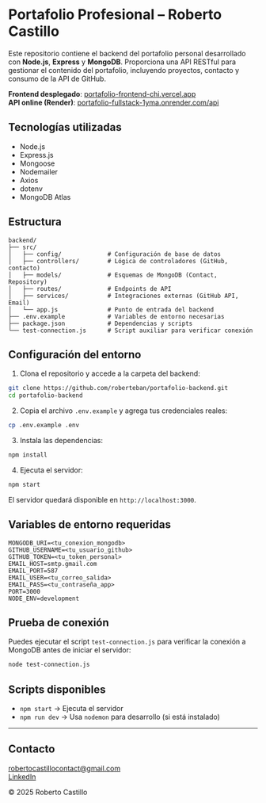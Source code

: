 # Portafolio Profesional – Roberto Castillo

Este repositorio contiene el backend del portafolio personal desarrollado con **Node.js**, **Express** y **MongoDB**. Proporciona una API RESTful para gestionar el contenido del portafolio, incluyendo proyectos, contacto y consumo de la API de GitHub.

**Frontend desplegado**: [portafolio-frontend-chi.vercel.app](https://portafolio-frontend-chi.vercel.app)  
**API online (Render)**: [portafolio-fullstack-1yma.onrender.com/api](https://portafolio-fullstack-1yma.onrender.com/api)

## Tecnologías utilizadas

- Node.js
- Express.js
- Mongoose
- Nodemailer
- Axios
- dotenv
- MongoDB Atlas

## Estructura

```
backend/
├── src/
│   ├── config/             # Configuración de base de datos
│   ├── controllers/        # Lógica de controladores (GitHub, contacto)
│   ├── models/             # Esquemas de MongoDB (Contact, Repository)
│   ├── routes/             # Endpoints de API
│   ├── services/           # Integraciones externas (GitHub API, Email)
│   └── app.js              # Punto de entrada del backend
├── .env.example            # Variables de entorno necesarias
├── package.json            # Dependencias y scripts
└── test-connection.js      # Script auxiliar para verificar conexión
```

## Configuración del entorno

1. Clona el repositorio y accede a la carpeta del backend:

```bash
git clone https://github.com/roberteban/portafolio-backend.git
cd portafolio-backend
```

2. Copia el archivo `.env.example` y agrega tus credenciales reales:

```bash
cp .env.example .env
```

3. Instala las dependencias:

```bash
npm install
```

4. Ejecuta el servidor:

```bash
npm start
```

El servidor quedará disponible en `http://localhost:3000`.

## Variables de entorno requeridas

```env
MONGODB_URI=<tu_conexion_mongodb>
GITHUB_USERNAME=<tu_usuario_github>
GITHUB_TOKEN=<tu_token_personal>
EMAIL_HOST=smtp.gmail.com
EMAIL_PORT=587
EMAIL_USER=<tu_correo_salida>
EMAIL_PASS=<tu_contraseña_app>
PORT=3000
NODE_ENV=development
```

## Prueba de conexión

Puedes ejecutar el script `test-connection.js` para verificar la conexión a MongoDB antes de iniciar el servidor:

```bash
node test-connection.js
```

## Scripts disponibles

- `npm start` → Ejecuta el servidor
- `npm run dev` → Usa `nodemon` para desarrollo (si está instalado)

---

## Contacto

[robertocastillocontact@gmail.com](mailto:robertocastillocontact@gmail.com)  
[LinkedIn](https://www.linkedin.com/in/roberto-castillo-riquelme/)

© 2025 Roberto Castillo
